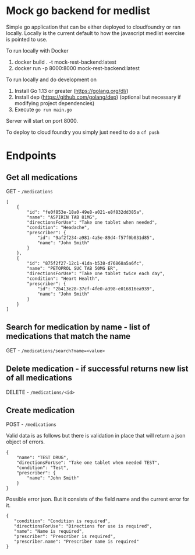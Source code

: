 # Mock go backend for medlist

Simple go application that can be either deployed to cloudfoundry or ran locally. Locally is the current default to how the javascript medlist exercise is pointed to use.

To run locally with Docker
1. docker build . -t mock-rest-backend:latest
2. docker run -p 8000:8000 mock-rest-backend:latest

To run locally and do development on
1. Install Go 1.13 or greater (https://golang.org/dl/)
2. Install dep (https://github.com/golang/dep) (optional but necessary if modifying project dependencies) 
2. Execute `go run main.go`

Server will start on port 8000. 

To deploy to cloud foundry you simply just need to do a `cf push`

# Endpoints

## Get all medications
GET - `/medications`

```
[
    {
        "id": "fe0f853e-18a0-49e8-a021-e8f832dd385a",
        "name": "ASPIRIN TAB 81MG",
        "directionsForUse": "Take one tablet when needed",
        "condition": "Headache",
        "prescriber": {
            "id": "9af2f234-a981-4a5e-89d4-f57f0b031d85",
            "name": "John Smith"
        }
    },
    {
        "id": "875f2f27-12c1-41da-b538-d76868a5a6fc",
        "name": "PETOPROL SUC TAB 50MG ER",
        "directionsForUse": "Take one tablet twice each day",
        "condition": "Heart Health",
        "prescriber": {
            "id": "2b413e28-37cf-4fe0-a398-e016816ea939",
            "name": "John Smith"
        }
    }
]
```

## Search for medication by name - list of medications that match the name
GET - `/medications/search?name=<value>`

## Delete medication - if successful returns new list of all medications
DELETE - `/medications/<id>`

## Create medication
POST - `/medications`

Valid data is as follows but there is validation in place that will return a json object of errors. 
```
{
    "name": "TEST DRUG",
    "directionsForUse": "Take one tablet when needed TEST",
    "condition": "Test",
    "prescriber": {
        "name": "John Smith"
    }
}
```

Possible error json. But it consists of the field name and the current error for it.
```
{
   "condition": "Condition is required",
   "directionsForUse": "Directions for use is required",
   "name": "Name is required",
   "prescriber": "Prescriber is required",
   "prescriber.name": "Prescriber name is required"
}
```
